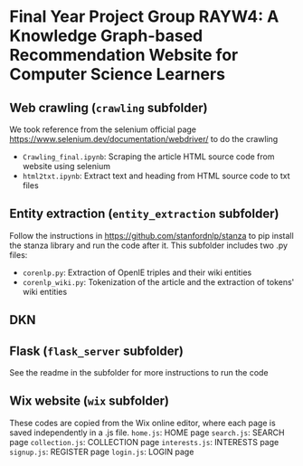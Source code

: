 # Final Year Project Group RAYW4: A Knowledge Graph-based Recommendation Website for Computer Science Learners

## Web crawling (`crawling` subfolder)
We took reference from the selenium official page https://www.selenium.dev/documentation/webdriver/ to do the crawling
- `Crawling_final.ipynb`: Scraping the article HTML source code from website using selenium 
- `html2txt.ipynb`: Extract text and heading from HTML source code to txt files

## Entity extraction (`entity_extraction` subfolder)
Follow the instructions in https://github.com/stanfordnlp/stanza to pip install the stanza library and run the code after it. This subfolder includes two .py files:
- `corenlp.py`: Extraction of OpenIE triples and their wiki entities
- `corenlp_wiki.py`: Tokenization of the article and the extraction of tokens' wiki entities

## DKN

## Flask (`flask_server` subfolder)
See the readme in the subfolder for more instructions to run the code

## Wix website (`wix` subfolder)
These codes are copied from the Wix online editor, where each page is saved independently in a .js file. 
`home.js`: HOME page
`search.js`: SEARCH page 
`collection.js`: COLLECTION page
`interests.js`: INTERESTS page
`signup.js`: REGISTER page 
`login.js`: LOGIN page
